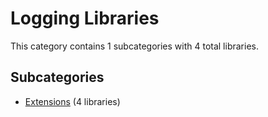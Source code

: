 # Logging Libraries

This category contains 1 subcategories with 4 total libraries.

## Subcategories

- [Extensions](Extensions.md) (4 libraries)
